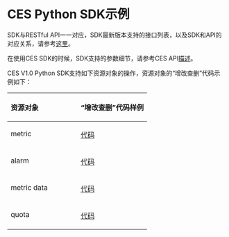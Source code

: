 # CES Python SDK示例<a name="ZH-CN_TOPIC_0072126389"></a>

SDK与RESTful API一一对应，SDK最新版本支持的接口列表，以及SDK和API的对应关系，请参考[这里](https://support.huaweicloud.com/devg-sdk/zh-cn_topic_0072142406.html)。

在使用CES SDK的时候，SDK支持的参数细节，请参考CES API[描述](https://support.huaweicloud.com/api-ces/zh-cn_topic_0022485053.html)。

CES V1.0 Python SDK支持如下资源对象的操作，资源对象的“增改查删”代码示例如下：

<a name="table12847316102319"></a>
<table><thead align="left"><tr id="row2927716182318"><th class="cellrowborder" valign="top" width="50%" id="mcps1.1.3.1.1"><p id="p1434112504231"><a name="p1434112504231"></a><a name="p1434112504231"></a><strong id="b2341175042319"><a name="b2341175042319"></a><a name="b2341175042319"></a>资源对象</strong></p>
</th>
<th class="cellrowborder" valign="top" width="50%" id="mcps1.1.3.1.2"><p id="p634165015230"><a name="p634165015230"></a><a name="p634165015230"></a><strong id="b17341175062314"><a name="b17341175062314"></a><a name="b17341175062314"></a>“增改查删”代码样例</strong></p>
</th>
</tr>
</thead>
<tbody><tr id="row109271916202313"><td class="cellrowborder" valign="top" width="50%" headers="mcps1.1.3.1.1 "><p id="p173411350152320"><a name="p173411350152320"></a><a name="p173411350152320"></a>metric</p>
</td>
<td class="cellrowborder" valign="top" width="50%" headers="mcps1.1.3.1.2 "><p id="p134205016235"><a name="p134205016235"></a><a name="p134205016235"></a><a href="https://github.com/huaweicloud/huaweicloud-sdk-python/blob/master/examples/ces/v1/metrics.py" target="_blank" rel="noopener noreferrer">代码</a></p>
</td>
</tr>
<tr id="row1692711611234"><td class="cellrowborder" valign="top" width="50%" headers="mcps1.1.3.1.1 "><p id="p53426508231"><a name="p53426508231"></a><a name="p53426508231"></a>alarm</p>
</td>
<td class="cellrowborder" valign="top" width="50%" headers="mcps1.1.3.1.2 "><p id="p1134295062318"><a name="p1134295062318"></a><a name="p1134295062318"></a><a href="https://github.com/huaweicloud/huaweicloud-sdk-python/blob/master/examples/ces/v1/alarm.py" target="_blank" rel="noopener noreferrer">代码</a></p>
</td>
</tr>
<tr id="row5927116172315"><td class="cellrowborder" valign="top" width="50%" headers="mcps1.1.3.1.1 "><p id="p193421850172310"><a name="p193421850172310"></a><a name="p193421850172310"></a>metric data</p>
</td>
<td class="cellrowborder" valign="top" width="50%" headers="mcps1.1.3.1.2 "><p id="p16342350162319"><a name="p16342350162319"></a><a name="p16342350162319"></a><a href="https://github.com/huaweicloud/huaweicloud-sdk-python/blob/master/examples/ces/v1/metric_data.py" target="_blank" rel="noopener noreferrer">代码</a></p>
</td>
</tr>
<tr id="row19928201613230"><td class="cellrowborder" valign="top" width="50%" headers="mcps1.1.3.1.1 "><p id="p53424506234"><a name="p53424506234"></a><a name="p53424506234"></a>quota</p>
</td>
<td class="cellrowborder" valign="top" width="50%" headers="mcps1.1.3.1.2 "><p id="p1334215015232"><a name="p1334215015232"></a><a name="p1334215015232"></a><a href="https://github.com/huaweicloud/huaweicloud-sdk-python/blob/master/examples/ces/v1/quota.py" target="_blank" rel="noopener noreferrer">代码</a></p>
</td>
</tr>
</tbody>
</table>

